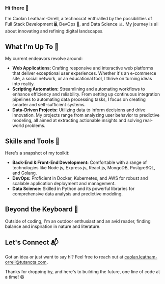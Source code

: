### Hi there 👋

I'm Caolan Leatham-Orrell, a technocrat enthralled by the possibilities of Full Stack Development 🖥️, DevOps 🐳, and Data Science 📊. My journey is all about innovating and refining digital landscapes.

## What I'm Up To 🌱

My current endeavors revolve around:

- **Web Applications:** Crafting responsive and interactive web platforms that deliver exceptional user experiences. Whether it's an e-commerce site, a social network, or an educational tool, I thrive on turning ideas into reality.
- **Scripting Automation:** Streamlining and automating workflows to enhance efficiency and reliability. From setting up continuous integration pipelines to automating data processing tasks, I focus on creating smarter and self-sufficient systems.
- **Data-Driven Projects:** Utilizing data to inform decisions and drive innovation. My projects range from analyzing user behavior to predictive modeling, all aimed at extracting actionable insights and solving real-world problems.

## Skills and Tools 🧰

Here's a snapshot of my toolkit:

- **Back-End & Front-End Development:** Comfortable with a range of technologies like Node.js, Express.js, React.js, MongoDB, PostgreSQL, and Golang.
- **DevOps:** Proficient in Docker, Kubernetes, and AWS for robust and scalable application deployment and management.
- **Data Science:** Skilled in Python and its powerful libraries for comprehensive data analysis and predictive modeling.

## Beyond the Keyboard 🌲

Outside of coding, I'm an outdoor enthusiast and an avid reader, finding balance and inspiration in nature and literature.

## Let's Connect 📬

Got an idea or just want to say hi? Feel free to reach out at caolan.leatham-orrell@tutanota.com.

Thanks for dropping by, and here's to building the future, one line of code at a time! 😄
